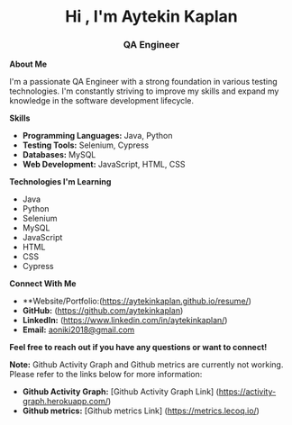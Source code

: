 <h1 align="center">Hi , I'm Aytekin Kaplan</h1>
<h3 align="center">QA Engineer</h3>

**About Me**

I'm a passionate QA Engineer with a strong foundation in various testing technologies. I'm constantly striving to improve my skills and expand my knowledge in the software development lifecycle.

**Skills**

* **Programming Languages:** Java, Python
* **Testing Tools:** Selenium, Cypress
* **Databases:** MySQL
* **Web Development:** JavaScript, HTML, CSS

**Technologies I'm Learning**

* Java
* Python
* Selenium
* MySQL
* JavaScript
* HTML
* CSS
* Cypress

**Connect With Me**

* **Website/Portfolio:(https://aytekinkaplan.github.io/resume/)
* **GitHub:** (https://github.com/aytekinkaplan)
* **LinkedIn:** (https://www.linkedin.com/in/aytekinkaplan/)
* **Email:** aoniki2018@gmail.com



**Feel free to reach out if you have any questions or want to connect!**

**Note:** Github Activity Graph and Github metrics are currently not working. Please refer to the links below for more information:

* **Github Activity Graph:** [Github Activity Graph Link] (https://activity-graph.herokuapp.com/)
* **Github metrics:** [Github metrics Link] (https://metrics.lecoq.io/)
